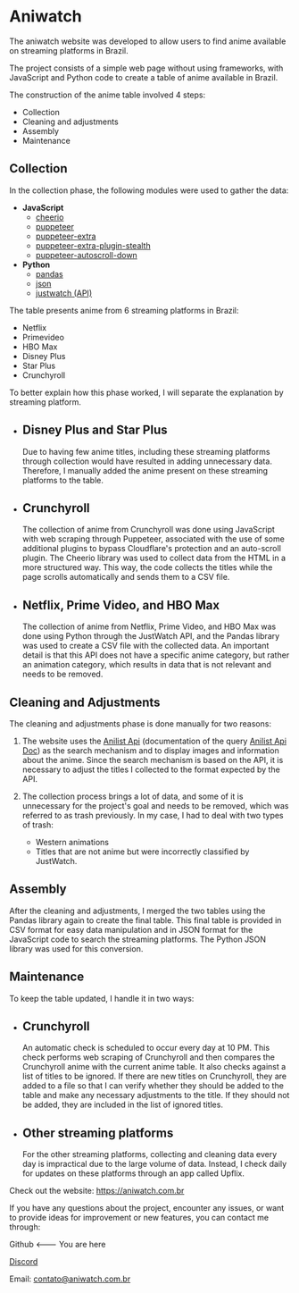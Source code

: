 # Aniwatch

The aniwatch website was developed to allow users to find anime available on streaming platforms in Brazil.

The project consists of a simple web page without using frameworks, with JavaScript and Python code to create a table of anime available in Brazil.

The construction of the anime table involved 4 steps:
* Collection
* Cleaning and adjustments
* Assembly
* Maintenance

## Collection

In the collection phase, the following modules were used to gather the data:
* **JavaScript**
    * [cheerio](https://cheerio.js.org/)
    * [puppeteer](https://pptr.dev/)
    * [puppeteer-extra](https://github.com/berstend/puppeteer-extra)
    * [puppeteer-extra-plugin-stealth](https://github.com/berstend/puppeteer-extra/tree/master/packages/puppeteer-extra-plugin-stealth)
    * [puppeteer-autoscroll-down](https://github.com/mbalabash/puppeteer-autoscroll-down)
* **Python**
    * [pandas](https://pandas.pydata.org/docs/)
    * [json](https://docs.python.org/3/library/json.html)
    * [justwatch (API)](https://github.com/dawoudt/JustWatchAPI)

The table presents anime from 6 streaming platforms in Brazil:
* Netflix
* Primevideo
* HBO Max
* Disney Plus
* Star Plus
* Crunchyroll

To better explain how this phase worked, I will separate the explanation by streaming platform.

* ## Disney Plus and Star Plus
    Due to having few anime titles, including these streaming platforms through collection would have resulted in adding unnecessary data. Therefore, I manually added the anime present on these streaming platforms to the table.

* ## Crunchyroll
    The collection of anime from Crunchyroll was done using JavaScript with web scraping through Puppeteer, associated with the use of some additional plugins to bypass Cloudflare's protection and an auto-scroll plugin. The Cheerio library was used to collect data from the HTML in a more structured way. This way, the code collects the titles while the page scrolls automatically and sends them to a CSV file.

* ## Netflix, Prime Video, and HBO Max
    The collection of anime from Netflix, Prime Video, and HBO Max was done using Python through the JustWatch API, and the Pandas library was used to create a CSV file with the collected data. An important detail is that this API does not have a specific anime category, but rather an animation category, which results in data that is not relevant and needs to be removed.

## Cleaning and Adjustments

The cleaning and adjustments phase is done manually for two reasons:

1. The website uses the [Anilist Api](https://anilist.gitbook.io/anilist-apiv2-docs/) (documentation of the query [Anilist Api Doc](https://anilist.github.io/ApiV2-GraphQL-Docs/)) as the search mechanism and to display images and information about the anime. Since the search mechanism is based on the API, it is necessary to adjust the titles I collected to the format expected by the API.

2. The collection process brings a lot of data, and some of it is unnecessary for the project's goal and needs to be removed, which was referred to as trash previously. In my case, I had to deal with two types of trash:
    * Western animations
    * Titles that are not anime but were incorrectly classified by JustWatch.

## Assembly

After the cleaning and adjustments, I merged the two tables using the Pandas library again to create the final table. This final table is provided in CSV format for easy data manipulation and in JSON format for the JavaScript code to search the streaming platforms. The Python JSON library was used for this conversion.

## Maintenance
To keep the table updated, I handle it in two ways:
* ## Crunchyroll
    An automatic check is scheduled to occur every day at 10 PM. This check performs web scraping of Crunchyroll and then compares the Crunchyroll anime with the current anime table. It also checks against a list of titles to be ignored. If there are new titles on Crunchyroll, they are added to a file so that I can verify whether they should be added to the table and make any necessary adjustments to the title. If they should not be added, they are included in the list of ignored titles.

* ## Other streaming platforms
    For the other streaming platforms, collecting and cleaning data every day is impractical due to the large volume of data. Instead, I check daily for updates on these platforms through an app called Upflix.

Check out the website: https://aniwatch.com.br

If you have any questions about the project, encounter any issues, or want to provide ideas for improvement or new features, you can contact me through:

Github <--- You are here

[Discord](https://discordapp.com/users/208000973698891776)

Email: contato@aniwatch.com.br